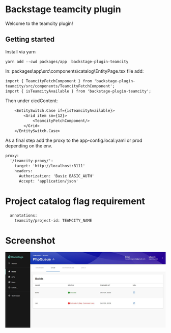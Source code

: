 # Backstage teamcity plugin

Welcome to the teamcity plugin!

## Getting started
Install via yarn
```
yarn add --cwd packages/app  backstage-plugin-teamcity
```

In: packages\app\src\components\catalog\EntityPage.tsx file add:
```
import { TeamcityFetchComponent } from 'backstage-plugin-teamcity/src/components/TeamcityFetchComponent';
import { isTeamcityAvailable } from 'backstage-plugin-teamcity';
```

Then under cicdContent:
```
    <EntitySwitch.Case if={isTeamcityAvailable}>
        <Grid item sm={12}>
            <TeamcityFetchComponent/>
        </Grid>
    </EntitySwitch.Case>
```

As a final step add the proxy to the app-config.local.yaml or prod depending on the env.

```
proxy:
  '/teamcity-proxy/':
    target: 'http://localhost:8111'
    headers:
      Authorization: 'Basic BASIC_AUTH'
      Accept: 'application/json'
```

# Project catalog flag requirement
```
  annotations:
    teamcity/project-id: TEAMCITY_NAME
```


# Screenshot
![error](assets/sample.jpg)